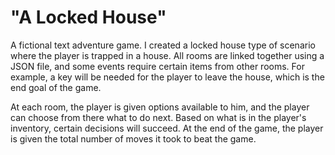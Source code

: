 # "A Locked House"
A fictional text adventure game. I created a locked house type of scenario where the player is trapped in a house. All rooms are linked together using a JSON file, and some events require certain items from other rooms. For example, a key will be needed for the player to leave the house, which is the end goal of the game. 


At each room, the player is given options available to him, and the player can choose from there what to do next. Based on what is in the player's inventory, certain decisions will succeed. At the end of the game, the player is given the total number of moves it took to beat the game.
